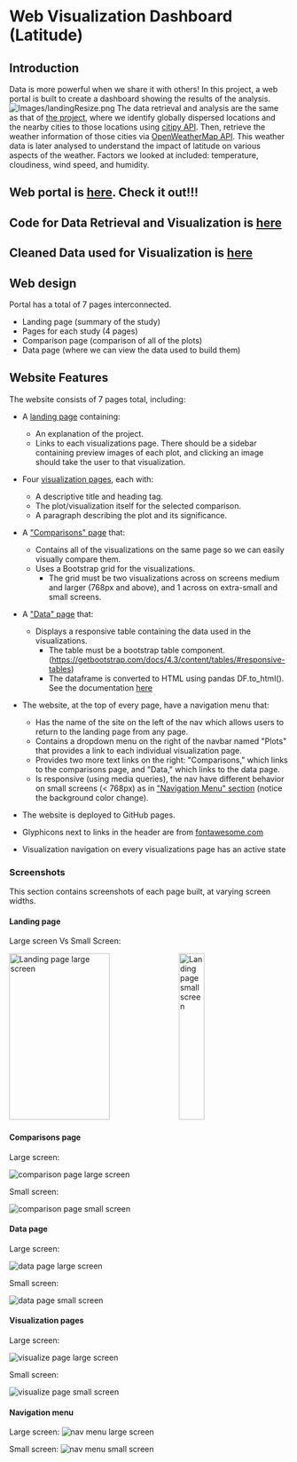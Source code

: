 # Web Visualization Dashboard (Latitude)

## Introduction

Data is more powerful when we share it with others! In this project, a web portal is built to create a dashboard showing the results of the analysis.
![Images/landingResize.png](Images/front_page.png)
The data retrieval and analysis are the same as that of [the project](https://github.com/bnarath/python-api-challenge), where we identify globally dispersed locations and the nearby cities to those locations using [citipy API](https://pypi.org/project/citipy/). Then, retrieve the weather information of those cities via [OpenWeatherMap API](https://openweathermap.org/api). This weather data is later analysed to understand the impact of latitude on various aspects of the weather. Factors we looked at included: temperature, cloudiness, wind speed, and humidity.

## Web portal is [here](https://bnarath.github.io/climate-web-app/). Check it out!!!

## Code for Data Retrieval and Visualization is [here](Code/Data_Retrieval_and_Plotting.ipynb)

## Cleaned Data used for Visualization is [here](Output/cleaned_cities_weather.csv)

## Web design

Portal has a total of 7 pages interconnected. 

- Landing page (summary of the study)
- Pages for each study (4 pages)
- Comparison page (comparison of all of the plots)
- Data page (where we can view the data used to build them)

## Website Features

The website consists of 7 pages total, including:

* A [landing page](#landing-page) containing:
  * An explanation of the project.
  * Links to each visualizations page. There should be a sidebar containing preview images of each plot, and clicking an image should take the user to that visualization.
 
  
* Four [visualization pages](#visualization-pages), each with:
  * A descriptive title and heading tag.
  * The plot/visualization itself for the selected comparison.
  * A paragraph describing the plot and its significance.
  
* A ["Comparisons" page](#comparisons-page) that:
  * Contains all of the visualizations on the same page so we can easily visually compare them.
  * Uses a Bootstrap grid for the visualizations.
    * The grid must be two visualizations across on screens medium and larger (768px and above), and 1 across on extra-small and small screens.
    
* A ["Data" page](#data-page) that:
  * Displays a responsive table containing the data used in the visualizations.
    * The table must be a bootstrap table component. (https://getbootstrap.com/docs/4.3/content/tables/#responsive-tables)
    * The dataframe is converted to HTML using pandas DF.to_html(). See the documentation [here](https://pandas.pydata.org/pandas-docs/version/0.17.0/generated/pandas.DataFrame.to_html.html)

* The website, at the top of every page, have a navigation menu that:
  * Has the name of the site on the left of the nav which allows users to return to the landing page from any page.
  * Contains a dropdown menu on the right of the navbar named "Plots" that provides a link to each individual visualization page.
  * Provides two more text links on the right: "Comparisons," which links to the comparisons page, and "Data," which links to the data page.
  * Is responsive (using media queries), the nav have different behavior on small screens (< 768px) as in ["Navigation Menu" section](#navigation-menu) (notice the background color change).

* The website is deployed to GitHub pages.

* Glyphicons next to links in the header are from [fontawesome.com](https://fontawesome.com/)

* Visualization navigation on every visualizations page has an active state


### Screenshots

This section contains screenshots of each page built, at varying screen widths. 

#### <a id="landing-page"></a>Landing page

Large screen Vs Small Screen:

<p>
  <img src="Images/front_page.png" alt="Landing page large screen" width="60%" height="300px"/>
  <img src="Images/front_page_sm.png" alt="Landing page small screen" width="30%" height="300px"/> 
</p>


#### <a id="comparisons-page"></a>Comparisons page

Large screen:

![comparison page large screen](Images/comparison-lg.png)

Small screen:

![comparison page small screen](Images/comparison-sm.png)

#### <a id="data-page"></a>Data page

Large screen:

![data page large screen](Images/data-lg.png)


Small screen:

![data page small screen](Images/data-sm.png)


#### <a id="visualization-pages"></a>Visualization pages


Large screen:

![visualize page large screen](Images/visualize-lg.png)

Small screen:

![visualize page small screen](Images/visualize-sm.png)


#### <a id="navigation-menu"></a>Navigation menu

Large screen:
![nav menu large screen](Images/nav-lg.png)

Small screen:
![nav menu small screen](Images/nav-sm.png)

